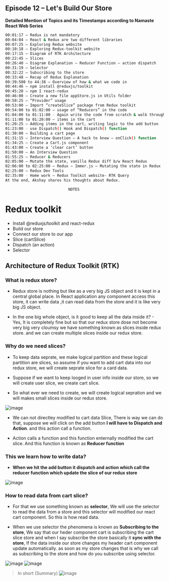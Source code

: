 ## Episode 12 – Let's Build Our Store

**Detailed Mention of Topics and its Timestamps according to Namaste React Web Series**

```sh
00:01:17 – Redux is not mandatory
00:04:04 – React & Redux are two different libraries
00:07:25 – Exploring Redux website
00:10:18 – Exploring Redux-toolkit website
00:17:15 – Diagram of RTK Architecture
00:22:45 – Slices
00:26:40 – Diagram Explanation – Reducer Function – action dispatch
00:31:19 – Selector
00:32:22 – Subscribing to the store
00:33:48 – Recap of Redux Explanation
00:39:500 to 44:38 – Overview of how & what we code in
00:44:46 – npm install @reduxjs/toolkit
00:45:20 – npm I react-redux
00:46:00 – Create a new file appStore.js in Utils folder
00:50:25 – “Provider” usage
00:53:00 – Import “createSlice” package from Redux toolkit
00:54:00 to 01:02:00 – usage of “Reducers” in the code
01:04:00 to 01:11:00 - Again write the code from scratch & walk through
01:11:00 to 01:20:00 – items in the cart
01:20:25 – Adding items in the cart, writing logic to the add button
01:23:00 - use Dispatch() Hook and Dispatch() function
01:30:00 – Building a cart page
01:31:15 – Interview Question – A hack to know – onClick() function
01:34:25 – Create a Cart.js component
01:43:00 – Create a ‘clear cart’ button
01:50:00 – An Interview Question
01:55:25 – Reducer & Reducers
02:05:00 – Mutate the state, vanilla Redux diff b/w React Redux
02:06:00 to 02:25:00 – Redux – Immer.js – Mutating the state in Redux
02:25:00 – Redux Dev Tools
02:35:00 - Home work – Redux Toolkit website- RTK Query
At the end, Akshay shares his thoughts about Redux.
```

    							NOTES

# Redux toolkit

- Install @reduxjs/toolkit and react-redux
- Build our store
- Connect our store to our app
- Slice (cartSlice)
- Dispatch (an action)
- Selector

## Architecture of Redux Toolkit (RTK)

### What is redux store?

- Redux store is nothing but like as a very big JS object and it is kept in a central global place. In React application any component access this store, it can write data ,it can read data from the store and it is like very big JS object.

- In the one big whole object, is it good to keep all the data inside it? - Yes, It is completely fine but so that our redux store dose not become very big very cloumsy we have something known as slices inside redux store. and we can create multiple slices inside our redux store.

### Why do we need slices?

- To keep data seprate, we make logical partition and these logical partition are slices, so assume if you want to add cart data into our redux store, we will create seprate slice for a card data.
- Suppose if we want to keep looged in user info inside our store, so we will create user slice, we create cart slice.

- So what ever we need to create, we will create logical sepration and we will makes small slices inside our redux store.

![image](https://github.com/user-attachments/assets/bdf3a0b6-a6eb-4423-9853-277946bc1d8e)

- We can not directley modified to cart data Slice, There is way we can do that, suppose we will click on the add button **I will have to Dispatch and Action**. and this action call a function.

- Action calls a function and this function enternally modified the cart slice. And this function is known as **Reducer function**

### This we learn how to write data?

- **When we hit the add button it dispatch and action which call the reducer function which update the slice of our redux store**

![image](https://github.com/user-attachments/assets/fe56031f-7217-4023-b6bb-4c4146606e33)

### How to read data from cart slice?

- For that we use something known as **selector**, We will use the selector to read the data from a store and this selector
  will modified our react cart component. So this is how read data.

- When we use selector the phenomena is known as **Subscribing to the store**, We say that our heder component cart is subscribing the cart slice store and when I say subscribe the store basically it
  **sync with the store**, If the data inside our store changes my header cart component update automatically. as soon as my store changes that is why we call as subscribing to the store and how do you subscribe using selector.

![image](https://github.com/user-attachments/assets/c37ad5bb-ad9c-4f56-9a2a-a67227acc3d2)
![image](https://github.com/user-attachments/assets/4db76f84-bcc9-48e4-9390-66b8cd04e742)

> In short (Summary)
> ![image](https://github.com/user-attachments/assets/0f35b171-5638-46c9-a760-5027448b52f2)
